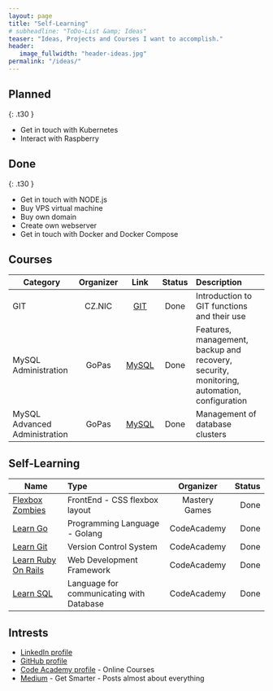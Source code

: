 ```yaml
---
layout: page
title: "Self-Learning"
# subheadline: "ToDo-List &amp; Ideas"
teaser: "Ideas, Projects and Courses I want to accomplish."
header:
   image_fullwidth: "header-ideas.jpg"
permalink: "/ideas/"
---
```


## Planned
{: .t30 }

* Get in touch with Kubernetes
* Interact with Raspberry

## Done
{: .t30 }
* Get in touch with NODE.js
* Buy VPS virtual machine
* Buy own domain
* Create own webserver
* Get in touch with Docker and Docker Compose


## Courses

| Category   |    Organizer  |  Link  | Status | Description |
|------------|:-------------:|:------:|:------:|:------------|
| GIT |  CZ.NIC | [GIT](https://akademie.nic.cz/akademie/course/100/detail/) |Done | Introduction to GIT functions and their use |
| MySQL Administration |  GoPas   | [MySQL](https://www.gopas.cz/Kurzy/Katalog-kurzu/Databaze/MySQL/Administrace-MySQL-GOC661.aspx) |   Done | Features, management, backup and recovery, security, monitoring, automation, configuration |
| MySQL Advanced Administration | GoPas | [MySQL](https://www.gopas.cz/Kurzy/Katalog-kurzu/Databaze/MySQL/Pokrocila-administrace-MySQL-GOC665.aspx) | Done | Management of database clusters |

## Self-Learning

| Name | Type | Organizer |  Status |
|------|:-----|:---------:|--------:|
| [Flexbox Zombies](https://mastery.games/courses/enrolled/139425)  | FrontEnd - CSS flexbox layout |  Mastery Games | Done |
| [Learn Go](https://www.codecademy.com/learn/learn-go) | Programming Language - Golang |  CodeAcademy | Done |
| [Learn Git](https://www.codecademy.com/learn/learn-git) | Version Control System |  CodeAcademy |  Done | 
| [Learn Ruby On Rails](https://www.codecademy.com/learn/learn-rails) | Web Development Framework | CodeAcademy | Done | 
| [Learn SQL](https://www.codecademy.com/learn/learn-sql) | Language for communicating with Database | CodeAcademy |  Done |

## Intrests
* [LinkedIn profile](https://www.linkedin.com/in/jan-krupa-139a40178/)
* [GitHub profile](https://github.com/Kani999)
* [Code Academy profile](https://www.codecademy.com/profiles/jankrupa93 "CodeAcademy") - Online Courses
* [Medium](https://medium.com/) - Get Smarter - Posts almost about everything
